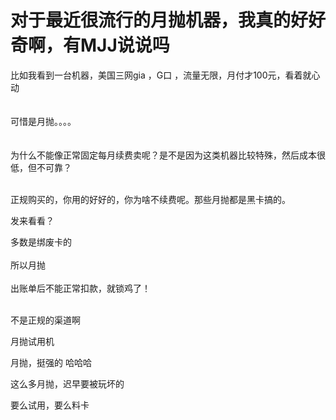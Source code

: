 # 对于最近很流行的月抛机器，我真的好好奇啊，有MJJ说说吗


比如我看到一台机器，美国三网gia ，G口 ，流量无限，月付才100元，看着就心动<br />
<br />
<br />
可惜是月抛。。。。<br />
<br />
<br />
为什么不能像正常固定每月续费卖呢？是不是因为这类机器比较特殊，然后成本很低，但不可靠？<br />
<br />


正规购买的，你用的好好的，你为啥不续费呢。那些月抛都是黑卡搞的。

发来看看？<img src="static/image/smiley/default/lol.gif" smilieid="12" border="0" alt="" /><img src="static/image/smiley/default/lol.gif" smilieid="12" border="0" alt="" /><img id="aimg_apJS8" onclick="zoom(this, this.src, 0, 0, 0)" class="zoom" src="https://cdn.jsdelivr.net/gh/hishis/forum-master/public/images/patch.gif" onmouseover="img_onmouseoverfunc(this)" onload="thumbImg(this)" border="0" alt="" />

多数是绑废卡的<br />
<br />
所以月抛<br />
<br />
出账单后不能正常扣款，就锁鸡了！<br />
<br />
<img src="static/image/smiley/default/hug.gif" smilieid="13" border="0" alt="" /><img src="static/image/smiley/default/hug.gif" smilieid="13" border="0" alt="" /><img src="static/image/smiley/default/hug.gif" smilieid="13" border="0" alt="" />

不是正规的渠道啊<img id="aimg_EpUP5" onclick="zoom(this, this.src, 0, 0, 0)" class="zoom" src="https://cdn.jsdelivr.net/gh/hishis/forum-master/public/images/patch.gif" onmouseover="img_onmouseoverfunc(this)" onload="thumbImg(this)" border="0" alt="" />

月抛试用机

月抛，挺强的 哈哈哈

这么多月抛，迟早要被玩坏的

要么试用，要么料卡
